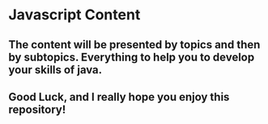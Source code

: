 # Javascript Content #

## The content will be presented by topics and then by subtopics. Everything to help you to develop your skills of java.
## Good Luck, and I really hope you enjoy this repository!

